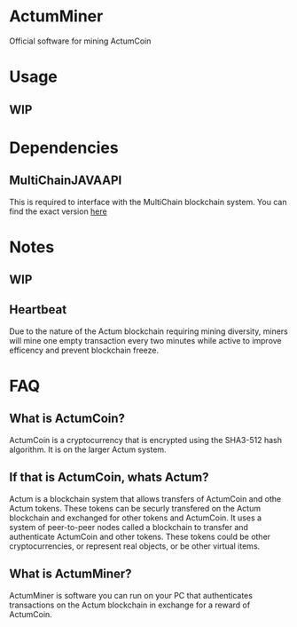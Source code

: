 # ActumMiner
Official software for mining ActumCoin

# Usage
## WIP

# Dependencies
## MultiChainJAVAAPI
This is required to interface with the MultiChain blockchain system. You can find the exact version [here](https://github.com/ActumCoin/MultiChainJavaAPI)

# Notes
## WIP
## Heartbeat
Due to the nature of the Actum blockchain requiring mining diversity, miners will mine one empty transaction every two minutes while active to improve efficency and prevent blockchain freeze.

# FAQ
## What is ActumCoin?
ActumCoin is a cryptocurrency that is encrypted using the SHA3-512 hash algorithm. It is on the larger Actum system.

## If that is ActumCoin, whats Actum?
Actum is a blockchain system that allows transfers of ActumCoin and othe Actum tokens. These tokens can be securly transfered on the Actum blockchain and exchanged for other tokens and ActumCoin. It uses a system of peer-to-peer nodes called a blockchain to transfer and authenticate ActumCoin and other tokens. These tokens could be other cryptocurrencies, or represent real objects, or be other virtual items.

## What is ActumMiner?
ActumMiner is software you can run on your PC that authenticates transactions on the Actum blockchain in exchange for a reward of ActumCoin.
